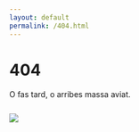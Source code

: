 ```yaml
---
layout: default
permalink: /404.html
---
```


<h1 class="center">
404
</h1>

<div class="center">
  O fas tard, o arribes massa aviat.
</div>

<div class="circle-button" style="padding-top: 5%;">
      <div class="top-circle" data-sr-id="80" style="; visibility: visible;  -webkit-transform: scale(1); opacity: 1;transform: scale(1); opacity: 1;-webkit-transition: -webkit-transform 0.5s cubic-bezier(0.6, 0.2, 0.1, 1) 0s, opacity 0.5s cubic-bezier(0.6, 0.2, 0.1, 1) 0s; transition: transform 0.5s cubic-bezier(0.6, 0.2, 0.1, 1) 0s, opacity 0.5s cubic-bezier(0.6, 0.2, 0.1, 1) 0s; ">
        <a href="{{ site.baseurl }}/"><img src="{{ site.url }}/images/logos/home.png"></a>
  </div>
</div>
